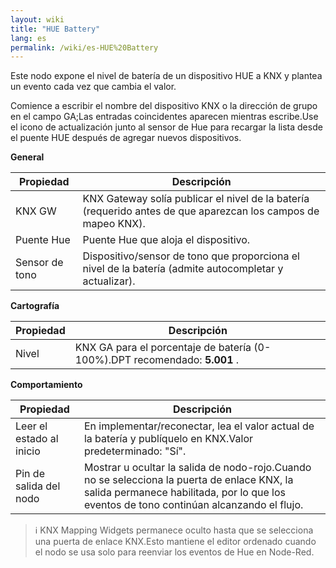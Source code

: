 ```yaml
---
layout: wiki
title: "HUE Battery"
lang: es
permalink: /wiki/es-HUE%20Battery
---
```

Este nodo expone el nivel de batería de un dispositivo HUE a KNX y plantea un evento cada vez que cambia el valor. 

Comience a escribir el nombre del dispositivo KNX o la dirección de grupo en el campo GA;Las entradas coincidentes aparecen mientras escribe.Use el icono de actualización junto al sensor de Hue </Q> para recargar la lista desde el puente HUE después de agregar nuevos dispositivos.

**General**

| Propiedad | Descripción |
|-|-|
|KNX GW |KNX Gateway solía publicar el nivel de la batería (requerido antes de que aparezcan los campos de mapeo KNX).|
|Puente Hue |Puente Hue que aloja el dispositivo.|
|Sensor de tono |Dispositivo/sensor de tono que proporciona el nivel de la batería (admite autocompletar y actualizar).|

**Cartografía**

| Propiedad | Descripción |
|-|-|
|Nivel |KNX GA para el porcentaje de batería (0-100%).DPT recomendado: <b> 5.001 </b>.|

**Comportamiento**

| Propiedad | Descripción |
|-|-|
|Leer el estado al inicio |En implementar/reconectar, lea el valor actual de la batería y publíquelo en KNX.Valor predeterminado: "Sí".|
|Pin de salida del nodo |Mostrar u ocultar la salida de nodo-rojo.Cuando no se selecciona la puerta de enlace KNX, la salida permanece habilitada, por lo que los eventos de tono continúan alcanzando el flujo.|

> ℹ️ KNX Mapping Widgets permanece oculto hasta que se selecciona una puerta de enlace KNX.Esto mantiene el editor ordenado cuando el nodo se usa solo para reenviar los eventos de Hue en Node-Red.
